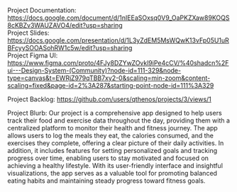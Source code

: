 Project Documentation: https://docs.google.com/document/d/1nIEEaSOxsq0V9_OaPKZXaw89KOQS8cKBZv3WAUZAVO4/edit?usp=sharing <br />
Project Slides: https://docs.google.com/presentation/d/1L3yZdEM5MsWQwK13vFp05U1uRBFcyySOOASohRW1c5w/edit?usp=sharing <br />
Project Figma UI: https://www.figma.com/proto/4FJy8DZYwZOvkl9iPe4cCV/%40shadcn%2Fui---Design-System-(Community)?node-id=111-329&node-type=canvas&t=EWRjZ979qTBB7xy2-0&scaling=min-zoom&content-scaling=fixed&page-id=2%3A287&starting-point-node-id=111%3A329 <br />

Project Backlog: https://github.com/users/qthenos/projects/3/views/1 <br />

Project Blurb: Our project is a comprehensive app designed to help users track their food and exercise data throughout the day, providing them with a centralized platform 
to monitor their health and fitness journey. The app allows users to log the meals they eat, the calories consumed, and the exercises they complete, offering a clear 
picture of their daily activities. In addition, it includes features for setting personalized goals and tracking progress over time, enabling users to stay motivated and 
focused on achieving a healthy lifestyle. With its user-friendly interface and insightful visualizations, the app serves as a valuable tool for promoting balanced eating 
habits and maintaining steady progress toward fitness goals.

